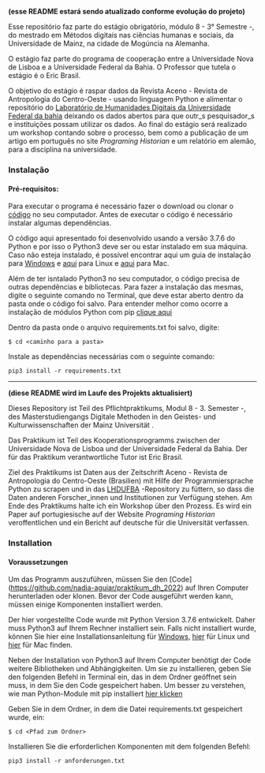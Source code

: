 **(esse README estará sendo atualizado conforme evolução do projeto)**

Esse repositório faz parte do estágio obrigatório, módulo 8 - 3° Semestre -, do mestrado em Métodos digitais nas ciências humanas e sociais, da Universidade de Mainz, na cidade de Mogúncia na Alemanha. 

O estágio faz parte do programa de cooperação entre a Universidade Nova de Lisboa e a Universidade Federal da Bahia. O Professor que tutela o estágio é o Eric Brasil. 

O objetivo do estágio é raspar dados da Revista Aceno - Revista de Antropologia do Centro-Oeste - usando linguagem Python e alimentar o repositório do [Laboratório de Humanidades Digitais da Universidade Federal da bahia](https://github.com/LABHDUFBA) deixando os dados abertos para que outr_s pesquisador_s e instituições possam utilizar os dados. Ao final do estágio será realizado um workshop contando sobre o processo, bem como a publicação de um artigo em português no site *Programing Historian* e um relatório em alemão, para a disciplina na universidade.

### Instalação 
#### Pré-requisitos:

Para executar o programa é necessário fazer o download ou clonar o [código](https://github.com/nadia-aguiar/praktikum_dh_2022) no seu computador. Antes de executar o código é necessário instalar algumas dependências.

O código aqui apresentado foi desenvolvido usando a versão 3.7.6 do Python e por isso o Python3 deve ser ou estar instalado em sua máquina. Caso não esteja instalado, é possível encontrar aqui um guia de instalação para [Windows](https://python.org.br/instalacao-linux/) e [aqui](https://python.org.br/instalacao-linux/) para Linux e [aqui](https://python.org.br/instalacao-mac/) para Mac.

Além de ter isntalado Python3 no seu computador, o código precisa de outras dependências e bibliotecas. Para fazer a instalação das mesmas, digite o seguinte comando no Terminal, que deve estar aberto dentro da pasta onde o código foi salvo. Para entender melhor como ocorre a instalação de módulos Python com pip [clique aqui](https://programminghistorian.org/pt/licoes/instalacao-modulos-python-pip)

Dentro da pasta onde o arquivo requirements.txt foi salvo, digite:

~~~
$ cd <caminho para a pasta>
~~~

Instale as dependências necessárias com o seguinte comando:

~~~
pip3 install -r requirements.txt
~~~

_________________________________________________________________________________________

**(diese README wird im Laufe des Projekts aktualisiert)**

Dieses Repository ist Teil des Pflichtpraktikums, Modul 8 - 3. Semester -, des Masterstudiengangs Digitale Methoden in den Geistes- und Kulturwissenschaften der Mainz Universität .

Das Praktikum ist Teil des Kooperationsprogramms zwischen der Universidade Nova de Lisboa und der Universidade Federal da Bahia. Der für das Praktikum verantwortliche Tutor ist Eric Brasil.

Ziel des Praktikums ist Daten aus der Zeitschrift Aceno - Revista de Antropologia do Centro-Oeste (Brasilien) mit Hilfe der Programmiersprache Python zu scrapen und in das [LHDUFBA](https://github.com/LABHDUFBA) -Repository zu füttern, so dass die Daten anderen Forscher_innen und Institutionen zur Verfügung stehen. Am Ende des Praktikums halte ich ein Workshop über den Prozess. Es wird ein Paper auf portugiesische auf der Website *Programing Historian* veroffentlichen und ein Bericht auf deutsche für die Universität verfassen.

### Installation

#### Voraussetzungen

Um das Programm auszuführen, müssen Sie den [Code] (https://github.com/nadia-aguiar/praktikum_dh_2022) auf Ihren Computer herunterladen oder klonen. Bevor der Code ausgeführt werden kann, müssen einige Komponenten installiert werden.

Der hier vorgestellte Code wurde mit Python Version 3.7.6 entwickelt. Daher muss Python3 auf Ihrem Rechner installiert sein. Falls nicht installiert wurde, können Sie hier eine Installationsanleitung für [Windows](https://python.org.br/instalacao-linux/), [hier](https://python.org.br/instalacao-linux/) für Linux und [hier](https://python.org.br/instalacao-mac/) für Mac finden.

Neben der Installation von Python3 auf Ihrem Computer benötigt der Code weitere Bibliotheken und Abhängigkeiten. Um sie zu installieren, geben Sie den folgenden Befehl in Terminal ein, das in dem Ordner geöffnet sein muss, in dem Sie den Code gespeichert haben. Um besser zu verstehen, wie man Python-Module mit pip installiert [hier klicken](https://programminghistorian.org/pt/licoes/instalacao-modulos-python-pip)

Geben Sie in dem Ordner, in dem die Datei requirements.txt gespeichert wurde, ein:

~~~
$ cd <Pfad zum Ordner>
~~~

Installieren Sie die erforderlichen Komponenten mit dem folgenden Befehl:

~~~
pip3 install -r anforderungen.txt
~~~

